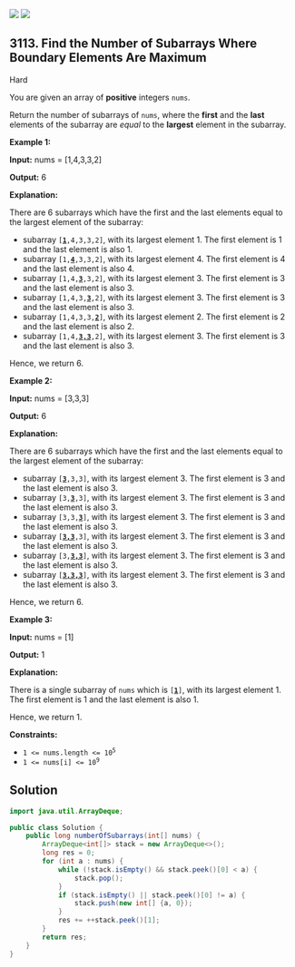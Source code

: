 [![](https://img.shields.io/github/stars/javadev/LeetCode-in-Java?label=Stars&style=flat-square)](https://github.com/javadev/LeetCode-in-Java)
[![](https://img.shields.io/github/forks/javadev/LeetCode-in-Java?label=Fork%20me%20on%20GitHub%20&style=flat-square)](https://github.com/javadev/LeetCode-in-Java/fork)

## 3113\. Find the Number of Subarrays Where Boundary Elements Are Maximum

Hard

You are given an array of **positive** integers `nums`.

Return the number of subarrays of `nums`, where the **first** and the **last** elements of the subarray are _equal_ to the **largest** element in the subarray.

**Example 1:**

**Input:** nums = [1,4,3,3,2]

**Output:** 6

**Explanation:**

There are 6 subarrays which have the first and the last elements equal to the largest element of the subarray:

*   subarray <code>[**<ins>1</ins>**,4,3,3,2]</code>, with its largest element 1. The first element is 1 and the last element is also 1.
*   subarray <code>[1,<ins>**4**</ins>,3,3,2]</code>, with its largest element 4. The first element is 4 and the last element is also 4.
*   subarray <code>[1,4,<ins>**3**</ins>,3,2]</code>, with its largest element 3. The first element is 3 and the last element is also 3.
*   subarray <code>[1,4,3,<ins>**3**</ins>,2]</code>, with its largest element 3. The first element is 3 and the last element is also 3.
*   subarray <code>[1,4,3,3,<ins>**2**</ins>]</code>, with its largest element 2. The first element is 2 and the last element is also 2.
*   subarray <code>[1,4,<ins>**3,3**</ins>,2]</code>, with its largest element 3. The first element is 3 and the last element is also 3.

Hence, we return 6.

**Example 2:**

**Input:** nums = [3,3,3]

**Output:** 6

**Explanation:**

There are 6 subarrays which have the first and the last elements equal to the largest element of the subarray:

*   subarray <code>[<ins>**3**</ins>,3,3]</code>, with its largest element 3. The first element is 3 and the last element is also 3.
*   subarray <code>[3,**<ins>3</ins>**,3]</code>, with its largest element 3. The first element is 3 and the last element is also 3.
*   subarray <code>[3,3,<ins>**3**</ins>]</code>, with its largest element 3. The first element is 3 and the last element is also 3.
*   subarray <code>[**<ins>3,3</ins>**,3]</code>, with its largest element 3. The first element is 3 and the last element is also 3.
*   subarray <code>[3,<ins>**3,3**</ins>]</code>, with its largest element 3. The first element is 3 and the last element is also 3.
*   subarray <code>[<ins>**3,3,3**</ins>]</code>, with its largest element 3. The first element is 3 and the last element is also 3.

Hence, we return 6.

**Example 3:**

**Input:** nums = [1]

**Output:** 1

**Explanation:**

There is a single subarray of `nums` which is <code>[**<ins>1</ins>**]</code>, with its largest element 1. The first element is 1 and the last element is also 1.

Hence, we return 1.

**Constraints:**

*   <code>1 <= nums.length <= 10<sup>5</sup></code>
*   <code>1 <= nums[i] <= 10<sup>9</sup></code>

## Solution

```java
import java.util.ArrayDeque;

public class Solution {
    public long numberOfSubarrays(int[] nums) {
        ArrayDeque<int[]> stack = new ArrayDeque<>();
        long res = 0;
        for (int a : nums) {
            while (!stack.isEmpty() && stack.peek()[0] < a) {
                stack.pop();
            }
            if (stack.isEmpty() || stack.peek()[0] != a) {
                stack.push(new int[] {a, 0});
            }
            res += ++stack.peek()[1];
        }
        return res;
    }
}
```